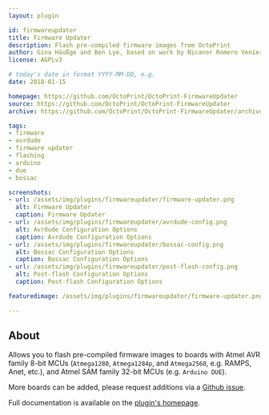 ```yaml
---
layout: plugin

id: firmwareupdater
title: Firmware Updater
description: Flash pre-compiled firmware images from OctoPrint
author: Gina Häußge and Ben Lye, based on work by Nicanor Romero Venier
license: AGPLv3

# today's date in format YYYY-MM-DD, e.g.
date: 2018-01-15

homepage: https://github.com/OctoPrint/OctoPrint-FirmwareUpdater
source: https://github.com/OctoPrint/OctoPrint-FirmwareUpdater
archive: https://github.com/OctoPrint/OctoPrint-FirmwareUpdater/archive/master.zip

tags:
- firmware
- avrdude
- firmware updater
- flashing
- arduino
- due
- bossac

screenshots:
- url: /assets/img/plugins/firmwareupdater/firmware-updater.png
  alt: Firmware Updater
  caption: Firmware Updater
- url: /assets/img/plugins/firmwareupdater/avrdude-config.png
  alt: Avrdude Configuration Options
  caption: Avrdude Configuration Options
- url: /assets/img/plugins/firmwareupdater/bossac-config.png
  alt: Bossac Configuration Options
  caption: Bossac Configuration Options
- url: /assets/img/plugins/firmwareupdater/post-flash-config.png
  alt: Post-flash Configuration Options
  caption: Post-flash Configuration Options

featuredimage: /assets/img/plugins/firmwareupdater/firmware-updater.png

---
```

## About
Allows you to flash pre-compiled firmware images to boards with Atmel AVR family 8-bit MCUs (`Atmega1280`, `Atmega1284p`, and `Atmega2560`, e.g. RAMPS, Anet, etc.), and Atmel SAM family 32-bit MCUs (e.g. `Arduino DUE`).

More boards can be added, please request additions via a [Github issue](https://github.com/OctoPrint/OctoPrint-FirmwareUpdater/issues).

Full documentation is available on the [plugin's homepage](https://github.com/OctoPrint/OctoPrint-FirmwareUpdater).
